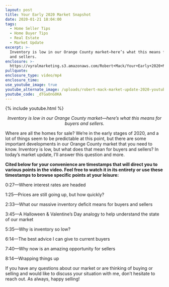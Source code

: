 ```yaml
---
layout: post
title: Your Early 2020 Market Snapshot
date: 2020-01-21 18:04:00
tags:
  - Home Seller Tips
  - Home Buyer Tips
  - Real Estate
  - Market Update
excerpt: >-
  Inventory is low in our Orange County market—here’s what this means for buyers
  and sellers.
enclosure: >-
  https://vyralmarketing.s3.amazonaws.com/Robert+Mack/Your+Early+2020+Market+Snapshot.mp4
pullquote:
enclosure_type: video/mp4
enclosure_time:
use_youtube_image: true
youtube_alternate_image: /uploads/robert-mack-market-update-2020-youtube.jpg
youtube_code: _dTGaOnG0KA
---
```


{% include youtube.html %}

<p style="text-align: center;"><em>Inventory is low in our Orange County market—here’s what this means for buyers and sellers.</em></p>

Where are all the homes for sale? We’re in the early stages of 2020, and a lot of things seem to be predictable at this point, but there are some important developments in our Orange County market that you need to know. Inventory is low, but what does that mean for buyers and sellers? In today’s market update, I’ll answer this question and more.&nbsp;

**Cited below for your convenience are timestamps that will direct you to various points in the video. Feel free to watch it in its entirety or use these timestamps to browse specific points at your leisure:**&nbsp;

0:27—Where interest rates are headed&nbsp;

1:25—Prices are still going up, but how quickly?

2:33—What our massive inventory deficit means for buyers and sellers&nbsp;

3:45—A Halloween & Valentine’s Day analogy to help understand the state of our market

5:35—Why is inventory so low?&nbsp;

6:14—The best advice I can give to current buyers

7:40—Why now is an amazing opportunity for sellers&nbsp;

8:14—Wrapping things up

If you have any questions about our market or are thinking of buying or selling and would like to discuss your situation with me, don’t hesitate to reach out. As always, happy selling\!<br>&nbsp;

&nbsp;